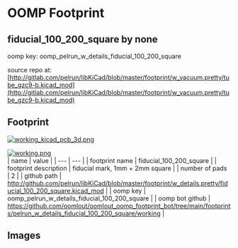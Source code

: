 # OOMP Footprint  
## fiducial_100_200_square  by none  
  
oomp key: oomp_pelrun_w_details_fiducial_100_200_square  
  
source repo at: [http://gitlab.com/pelrun/libKiCad/blob/master/footprint/w_vacuum.pretty/tube_gzc9-b.kicad_mod](http://gitlab.com/pelrun/libKiCad/blob/master/footprint/w_vacuum.pretty/tube_gzc9-b.kicad_mod)  
## Footprint  
  
[![working_kicad_pcb_3d.png](working_kicad_pcb_3d_600.png)](working_kicad_pcb_3d.png)  
  
[![working.png](working_600.png)](working.png)  
| name | value | 
| --- | --- | 
| footprint name | fiducial_100_200_square | 
| footprint description | fiducial mark, 1mm + 2mm square | 
| number of pads | 2 | 
| github path | http://github.com/pelrun/libKiCad/blob/master/footprint/w_details.pretty/fiducial_100_200_square.kicad_mod | 
| oomp key | oomp_pelrun_w_details_fiducial_100_200_square | 
| oomp bot github | https://github.com/oomlout/oomlout_oomp_footprint_bot/tree/main/footprints/pelrun_w_details_fiducial_100_200_square/working | 
## Images  

